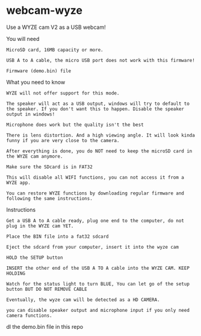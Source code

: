 # webcam-wyze

Use a WYZE cam V2 as a USB webcam!

You will need

    MicroSD card, 16MB capacity or more.

    USB A to A cable, the micro USB port does not work with this firmware!

    Firmware (demo.bin) file

What you need to know

    WYZE will not offer support for this mode.

    The speaker will act as a USB output, windows will try to default to the speaker. If you don't want this to happen. Disable the speaker output in windows!

    Microphone does work but the quality isn't the best

    There is lens distortion. And a high viewing angle. It will look kinda funny if you are very close to the camera.

    After everything is done, you do NOT need to keep the microSD card in the WYZE cam anymore.

    Make sure the SDcard is in FAT32

    This will disable all WIFI functions, you can not access it from a WYZE app.

    You can restore WYZE functions by downloading regular firmware and following the same instructions.

Instructions

    Get a USB A to A cable ready, plug one end to the computer, do not plug in the WYZE cam YET.

    Place the BIN file into a fat32 sdcard

    Eject the sdcard from your computer, insert it into the wyze cam

    HOLD the SETUP button

    INSERT the other end of the USB A TO A cable into the WYZE CAM. KEEP HOLDING

    Watch for the status light to turn BLUE, You can let go of the setup button BUT DO NOT REMOVE CABLE

    Eventually, the wyze cam will be detected as a HD CAMERA.

    you can disable speaker output and microphone input if you only need camera functions.

dl the demo.bin file in this repo
